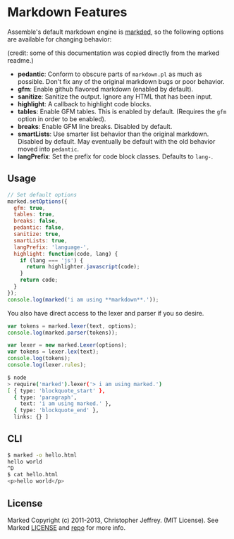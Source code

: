 # Markdown Features


Assemble's default markdown engine is [markded](marked), so the following options are available for changing behavior:

(credit: some of this documentation was copied directly from the marked readme.)

  * **pedantic**: Conform to obscure parts of `markdown.pl` as much as possible.
  Don't fix any of the original markdown bugs or poor behavior.
  * **gfm**: Enable github flavored markdown (enabled by default).
  * **sanitize**: Sanitize the output. Ignore any HTML that has been input.
  * **highlight**: A callback to highlight code blocks.
  * **tables**: Enable GFM tables. This is enabled by default. (Requires the
  `gfm` option in order to be enabled).
  * **breaks**: Enable GFM line breaks. Disabled by default.
  * **smartLists**: Use smarter list behavior than the original markdown.
  Disabled by default. May eventually be default with the old behavior
  moved into `pedantic`.
  * **langPrefix**: Set the prefix for code block classes. Defaults to `lang-`.


## Usage

``` js
// Set default options
marked.setOptions({
  gfm: true,
  tables: true,
  breaks: false,
  pedantic: false,
  sanitize: true,
  smartLists: true,
  langPrefix: 'language-',
  highlight: function(code, lang) {
    if (lang === 'js') {
      return highlighter.javascript(code);
    }
    return code;
  }
});
console.log(marked('i am using **markdown**.'));
```


You also have direct access to the lexer and parser if you so desire.

``` js
var tokens = marked.lexer(text, options);
console.log(marked.parser(tokens));
```

``` js
var lexer = new marked.Lexer(options);
var tokens = lexer.lex(text);
console.log(tokens);
console.log(lexer.rules);
```

``` bash
$ node
> require('marked').lexer('> i am using marked.')
[ { type: 'blockquote_start' },
  { type: 'paragraph',
    text: 'i am using marked.' },
  { type: 'blockquote_end' },
  links: {} ]
```

## CLI

``` bash
$ marked -o hello.html
hello world
^D
$ cat hello.html
<p>hello world</p>
```

## License

Marked Copyright (c) 2011-2013, Christopher Jeffrey. (MIT License). See Marked [LICENSE](https://github.com/chjj/marked/blob/master/LICENSE) and [repo](marked) for more info.


[marked]: https://github.com/chjj/marked "Marked Repo on GitHub"
